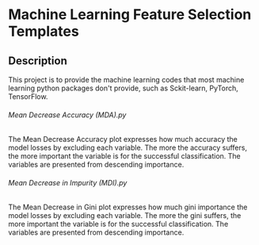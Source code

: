 # Machine Learning Feature Selection Templates


## Description
This project is to provide the machine learning codes that most machine learning python packages don't provide, such as Sckit-learn, PyTorch, TensorFlow.


###### Mean Decrease Accuracy (MDA).py
The Mean Decrease Accuracy plot expresses how much accuracy the model losses by excluding each variable. The more the accuracy suffers, the more important the variable is for the successful classification. The variables are presented from descending importance.

###### Mean Decrease in Impurity (MDI).py
The Mean Decrease in Gini plot expresses how much gini importance the model losses by excluding each variable. The more the gini suffers, the more important the variable is for the successful classification. The variables are presented from descending importance.
